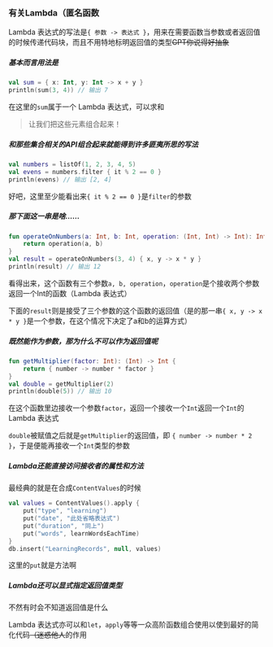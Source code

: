 ### 有关Lambda（匿名函数

Lambda 表达式的写法是`{ 参数 -> 表达式 }`，用来在需要函数当参数或者返回值的时候传递代码块，而且不用特地标明返回值的类型~~GPT你说得好抽象~~

##### 基本而言用法是

```kotlin
val sum = { x: Int, y: Int -> x + y }
println(sum(3, 4)) // 输出 7
```

在这里的`sum`属于一个 Lambda 表达式，可以求和

> 让我们把这些元素组合起来！

##### 和那些集合相关的API组合起来就能得到许多匪夷所思的写法

```kotlin
val numbers = listOf(1, 2, 3, 4, 5)
val evens = numbers.filter { it % 2 == 0 }
println(evens) // 输出 [2, 4]
```

好吧，这里至少能看出来`{ it % 2 == 0 }`是`filter`的参数

##### 那下面这一串是啥……

```kotlin
fun operateOnNumbers(a: Int, b: Int, operation: (Int, Int) -> Int): Int {
    return operation(a, b)
}
val result = operateOnNumbers(3, 4) { x, y -> x * y }
println(result) // 输出 12
```

看得出来，这个函数有三个参数`a, b, operation`，`operation`是个接收两个参数返回一个Int的函数（Lambda 表达式）

下面的`result`则是接受了三个参数的这个函数的返回值（是的那一串`{ x, y -> x * y }`是一个参数，在这个情况下决定了a和b的运算方式）

##### 既然能作为参数，那为什么不可以作为返回值呢

```kotlin
fun getMultiplier(factor: Int): (Int) -> Int {
    return { number -> number * factor }
}
val double = getMultiplier(2)
println(double(5)) // 输出 10
```

在这个函数里边接收一个参数`factor`，返回一个接收一个`Int`返回一个`Int`的Lambda 表达式

`double`被赋值之后就是`getMultiplier`的返回值，即 `{ number -> number * 2 }`，于是便能再接收一个`Int`类型的参数

##### Lambda还能直接访问接收者的属性和方法

最经典的就是在合成`ContentValues`的时候

```kotlin
val values = ContentValues().apply {
    put("type", "learning")
    put("date", "此处省略表达式")
    put("duration", "同上")
    put("words", learnWordsEachTime)
} 
db.insert("LearningRecords", null, values)
```

这里的`put`就是方法啊

##### Lambda还可以显式指定返回值类型

不然有时会不知道返回值是什么



Lambda 表达式亦可以和`let`，`apply`等等一众高阶函数组合使用以使到最好的简化代码~~（迷惑他人~~的作用